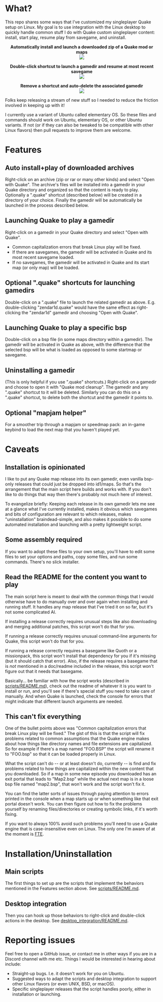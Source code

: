 # What?

This repo shares some ways that I've customized my singleplayer Quake setup on Linux. My goal is to use integration with the Linux desktop to quickly handle common stuff I do with Quake custom singleplayer content: install, start play, resume play from savegame, and uninstall.

<p align="center">
<b>Automatically install and launch a downloaded zip of a Quake mod or maps</b><br/>
<img src="install.gif">
</p>

<p align="center">
<b>Double-click shortcut to launch a gamedir and resume at most recent savegame</b><br/>
<img src="shortcut.gif">
</p>

<p align="center">
<b>Remove a shortcut and auto-delete the associated gamedir</b><br/>
<img src="cleanup.gif">
</p>

Folks keep releasing a stream of new stuff so I needed to reduce the friction involved in keeping up with it!

I currently use a variant of Ubuntu called elementary OS. So these files and commands should work on Ubuntu, elementary OS, or other Ubuntu variants. If not (or if they can also be tweaked to be compatible with other Linux flavors) then pull requests to improve them are welcome.

# Features

## Auto install+play of downloaded archives

Right-click on an archive (zip or rar or many other kinds) and select "Open with Quake". The archive's files will be installed into a gamedir in your Quake directory and organized so that the content is ready to play. Optionally a ".quake" shortcut (described below) will be created in a directory of your choice. Finally the gamedir will be automatically be launched in the process described below.

## Launching Quake to play a gamedir

Right-click on a gamedir in your Quake directory and select "Open with Quake".
* Common capitalization errors that break Linux play will be fixed.
* If there are savegames, the gamedir will be activated in Quake and its most recent savegame loaded.
* If no savegames, the gamedir will be activated in Quake and its start map (or only map) will be loaded.

## Optional ".quake" shortcuts for launching gamedirs

Double-click on a ".quake" file to launch the related gamedir as above. E.g. double-clicking "zendar1d.quake" would have the same effect as right-clicking the "zendar1d" gamedir and choosing "Open with Quake".

## Launching Quake to play a specific bsp

Double-click on a bsp file (in some maps directory within a gamedir). The gamedir will be activated in Quake as above, with the difference that the selected bsp will be what is loaded as opposed to some startmap or savegame.

## Uninstalling a gamedir

(This is only helpful if you use ".quake" shortcuts.) Right-click on a gamedir and choose to open it with "Quake mod cleanup". The gamedir and any ".quake" shortcut to it will be deleted. Similarly you can do this on a ".quake" shortcut, to delete both the shortcut and the gamedir it points to.

## Optional "mapjam helper"

For a smoother trip through a mapjam or speedmap pack: an in-game keybind to load the next map that you haven't played yet.

# Caveats

## Installation is opinionated

I like to put any Quake map release into its own gamedir, even vanilla bsp-only releases that could just be dropped into id1/maps. So that's the arrangement that the main script here builds and works with. If you don't like to do things that way then there's probably not much here of interest.

To evangelize briefly: Keeping each release in its own gamedir lets me see at a glance what I've currently installed, makes it obvious which savegames and bits of configuration are relevant to which releases, makes "uninstallation" braindead-simple, and also makes it possible to do some automated installation and launching with a pretty lightweight script.

## Some assembly required

If you want to adopt these files to your own setup, you'll have to edit some files to set your options and paths, copy some files, and run some commands. There's no slick installer.

## Read the README for the content you want to play

The main script here is meant to deal with the common things that I would otherwise have to do manually over and over again when installing and running stuff. It handles any map release that I've tried it on so far, but it's not some complicated AI.

If installing a release correctly requires unusual steps like also downloading and merging additional patches, this script won't do that for you.

If running a release correctly requires unusual command-line arguments for Quake, this script won't do that for you.

If running a release correctly requires a basegame like Quoth or a missionpack, this script won't install that dependency for you if it's missing (but it should catch that error). Also, if the release requires a basegame that is *not* mentioned in a doc/readme included in the release, this script won't figure out that it needs that basegame.

Basically... be familiar with how the script works (described in [scripts/README.md](scripts/README.md)), check out the readme of whatever it is you want to install or run, and you'll see if there's special stuff you need to take care of manually. And when Quake is launched, check the console for errors that might indicate that different launch arguments are needed.

## This can't fix everything

One of the bullet points above was "Common capitalization errors that break Linux play will be fixed." The gist of this is that the script will fix problems related to common assumptions that the Quake engine makes about how things like directory names and file extensions are capitalized. So for example if there's a map named "FOO.BSP" the script will rename it to "FOO.bsp" so that it can be loaded properly in Linux.

What the script can't do -- or at least doesn't do, currently -- is find and fix problems related to how things are capitalized within the new content that you downloaded. So if a map in some new episode you downloaded has an exit portal that leads to "Map2.bsp" while the actual next map is in a loose bsp file named "map2.bsp", that won't work and the script won't fix it.

You can find the latter sorts of issues through paying attention to errors printed in the console when a map starts up or when something like that exit portal doesn't work. You can then figure out how to fix the problems yourself by renaming files/directories or creating symbolic links, if it's worth fixing.

If you want to always 100% avoid such problems you'll need to use a Quake engine that is case-insensitive even on Linux. The only one I'm aware of at the moment is [FTE](http://fte.triptohell.info/).

# Installation/Uninstallation

## Main scripts

The first things to set up are the scripts that implement the behaviors mentioned in the Features section above. See [scripts/README.md](scripts/README.md).

## Desktop integration

Then you can hook up those behaviors to right-click and double-click actions in the desktop. See [desktop_integration/README.md](desktop_integration/README.md).

# Reporting issues

Feel free to open a GitHub issue, or contact me in other ways if you are in a Discord channel with me etc. Things I would be interested in hearing about include:
* Straight-up bugs. I.e. it doesn't work for you on Ubuntu.
* Suggested ways to adapt the scripts and desktop integration to support other Linux flavors (or even UNIX, BSD, or macOS).
* Specific singleplayer releases that the script handles poorly, either in installation or launching.
